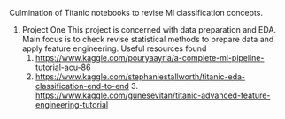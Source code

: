 Culmination of Titanic notebooks to revise Ml classification concepts.

1. Project One
	This project is concerned with data preparation and EDA. Main focus is to check revise statistical methods to prepare data and apply feature engineering. Useful resources found
	1. https://www.kaggle.com/pouryaayria/a-complete-ml-pipeline-tutorial-acu-86
	2. https://www.kaggle.com/stephaniestallworth/titanic-eda-classification-end-to-end
        3. https://www.kaggle.com/gunesevitan/titanic-advanced-feature-engineering-tutorial
        
 
